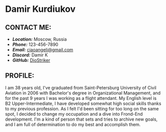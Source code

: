 # Damir Kurdiukov


## CONTACT ME:
- ***Location:*** Moscow, Russia
- ***Phone:*** 123-456-7890
- ***Email:*** ciaoangeli@gmail.com
- ***Discord:*** Damir K
- ***GitHub:*** [DioStriker](https://github.com/DioStriker)

## PROFILE:

I am 38 years old, I've graduated from Saint-Petersburg University of Civil Aviation in 2006 with Bachelor's degree in Organizational Management, and for the past 9 years I was working as a flight attendant. My English level is B2 Upper-Intermediate, I have developed somewhat high social skills thanks to my previous profession. As I felt I'd been sitting for too long on the same spot, I decided to change my occupation and a dive into Frond-End development. I'm a kind of person that sets and tries to archive new goals, and I am full of determination to do my best and accomplish them.